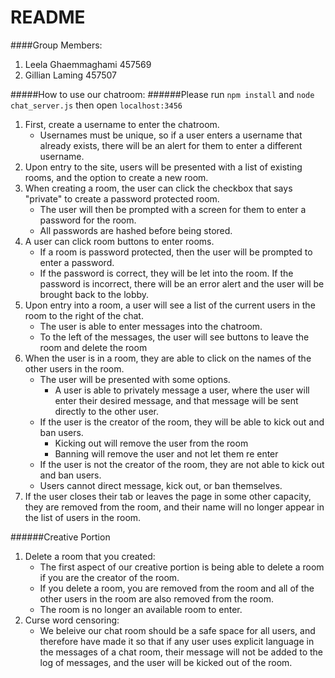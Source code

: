 # README #

####Group Members:
1. Leela Ghaemmaghami 457569
2. Gillian Laming 457507

#####How to use our chatroom:
######Please run `npm install` and `node chat_server.js` then open `localhost:3456`

1. First, create a username to enter the chatroom. 
    - Usernames must be unique, so if a user enters a username that already exists, there will be an alert for them to enter a different username.
2. Upon entry to the site, users will be presented with a list of existing rooms, and the option to create a new room. 
3. When creating a room, the user can click the checkbox that says "private" to create a password protected room. 
    - The user will then be prompted with a screen for them to enter a password for the room. 
    - All passwords are hashed before being stored. 
4. A user can click room buttons to enter rooms. 
    - If a room is password protected, then the user will be prompted to enter a password. 
    - If the password is correct, they will be let into the room. If the password is incorrect, there will be an error alert and the user will be brought back to the lobby. 
5. Upon entry into a room, a user will see a list of the current users in the room to the right of the chat. 
    - The user is able to enter messages into the chatroom. 
    - To the left of the messages, the user will see buttons to leave the room and delete the room
6. When the user is in a room, they are able to click on the names of the other users in the room. 
    - The user will be presented with some options. 
        - A user is able to privately message a user, where the user will enter their desired message, and that message will be sent directly to the other user. 
    - If the user is the creator of the room, they will be able to kick out and ban users. 
        - Kicking out will remove the user from the room
        - Banning will remove the user and not let them re enter
    - If the user is not the creator of the room, they are not able to kick out and ban users. 
    - Users cannot direct message, kick out, or ban themselves. 
7. If the user closes their tab or leaves the page in some other capacity, they are removed from the room, and their name will no longer appear in the list of users in the room.

######Creative Portion
1. Delete a room that you created:
    - The first aspect of our creative portion is being able to delete a room if you are the creator of the room. 
    - If you delete a room, you are removed from the room and all of the other users in the room are also removed from the room. 
    - The room is no longer an available room to enter.
2. Curse word censoring:
    - We beleive our chat room should be a safe space for all users, and therefore have made it so that if any user uses explicit language in the messages of a chat room, their message will not be added to the log of messages, and the user will be kicked out of the room. 
  
